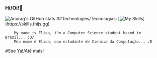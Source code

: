 ### Hi/Oi!💫
![Anurag's GitHub stats](https://github-readme-stats.vercel.app/api?username=elisasader&show_icons=true&bg_color=00000000)
##Technologies/Tecnologias:
[![My Skills](https://skills.thijs.gg/icons?i=nodejs,py,react,git,html,css,)](https://skills.thijs.gg)

        My name is Elisa, i'm a Computer Science student based in Brazil... :D/ 
        Meu nome é Elisa, sou estudante de Ciencia da Computação... :D
        
#See Ya!/Até mais!
